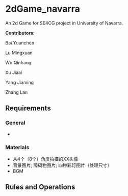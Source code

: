 # 2dGame_navarra

An 2d Game for SE4CG project in University of Navarra.

**Contributors:**

Bai Yuanchen

Lu Mingxuan

Wu Qinhang

Xu Jiaai

Yang Jiaming

Zhang Lan


## Requirements
### General
- 


### Materials
- 从4个（8个）角度拍摄的XX头像
- 背景图片; 障碍物图片; 四种彩灯图片（处理尺寸）
- BGM

### 



## Rules and Operations

